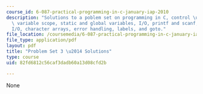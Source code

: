 ```yaml
---
course_id: 6-087-practical-programming-in-c-january-iap-2010
description: "Solutions to a poblem set on programming in C, control \uFB02ow, functions,\
  \ variable scope, static and global variables, I/O, printf and scanf, file \r\n\
  I/O, character arrays, error handling, labels, and goto."
file_location: /coursemedia/6-087-practical-programming-in-c-january-iap-2010/82fd6812c56caf3dadb60a13d08cfd2b_MIT6_087IAP10_assn03_sol.pdf
file_type: application/pdf
layout: pdf
title: "Problem Set 3 \u2014 Solutions"
type: course
uid: 82fd6812c56caf3dadb60a13d08cfd2b

---
```

None